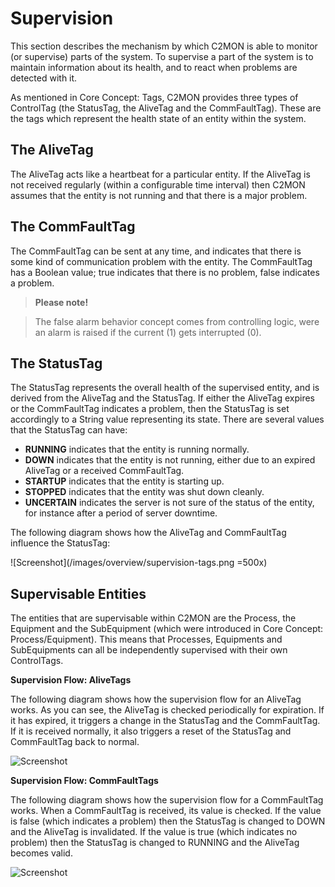 # Supervision

This section describes the mechanism by which C2MON is able to monitor (or supervise) parts of the system.
To supervise a part of the system is to maintain information about its health, and to react when problems are detected with it.

As mentioned in Core Concept: Tags, C2MON provides three types of ControlTag (the StatusTag, the AliveTag and the CommFaultTag).
These are the tags which represent the health state of an entity within the system.


## The AliveTag

The AliveTag acts like a heartbeat for a particular entity.
If the AliveTag is not received regularly (within a configurable time interval) then C2MON assumes that the entity is not running and that there is a major problem.

## The CommFaultTag

The CommFaultTag can be sent at any time, and indicates that there is some kind of communication problem with the entity.
The CommFaultTag has a Boolean value; true indicates that there is no problem, false indicates a problem.

> **Please note!**

>The false alarm behavior concept comes from controlling logic, were an alarm is raised if the current (1) gets interrupted (0).

## The StatusTag

The StatusTag represents the overall health of the supervised entity, and is derived from the AliveTag and the StatusTag. If either the AliveTag expires or the CommFaultTag indicates a problem, then the StatusTag is set accordingly to a String value representing its state. There are several values that the StatusTag can have:

* **RUNNING** indicates that the entity is running normally.
* **DOWN** indicates that the entity is not running, either due to an expired AliveTag or a received CommFaultTag.
* **STARTUP** indicates that the entity is starting up.
* **STOPPED** indicates that the entity was shut down cleanly.
* **UNCERTAIN** indicates the server is not sure of the status of the entity, for instance after a period of server downtime.

The following diagram shows how the AliveTag and CommFaultTag influence the StatusTag:

![Screenshot](/images/overview/supervision-tags.png =500x)

## Supervisable Entities

The entities that are supervisable within C2MON are the Process, the Equipment and the SubEquipment (which were introduced in Core Concept: Process/Equipment).
This means that Processes, Equipments and SubEquipments can all be independently supervised with their own ControlTags.

**Supervision Flow: AliveTags**

The following diagram shows how the supervision flow for an AliveTag works.
As you can see, the AliveTag is checked periodically for expiration.
If it has expired, it triggers a change in the StatusTag and the CommFaultTag.
If it is received normally, it also triggers a reset of the StatusTag and CommFaultTag back to normal.

![Screenshot](/images/overview/alivetag-flow.png)


**Supervision Flow: CommFaultTags**

The following diagram shows how the supervision flow for a CommFaultTag works.
When a CommFaultTag is received, its value is checked. If the value is false (which indicates a problem) then the StatusTag is changed to DOWN and the AliveTag is invalidated. If the value is true (which indicates no problem) then the StatusTag is changed to RUNNING and the AliveTag becomes valid.

![Screenshot](/images/overview/commfaulttag-flow.png)
